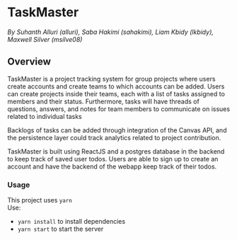 # TaskMaster
_By Suhanth Alluri (alluri), Saba Hakimi (sahakimi), Liam Kbidy (lkbidy), Maxwell Silver (msilve08)_  

## Overview
TaskMaster is a project tracking system for group projects where users create accounts and create teams to which accounts can be added. Users can create projects inside their teams, each with a list of tasks assigned to members and their status. Furthermore, tasks will have threads of questions, answers, and notes for team members to communicate on issues related to individual tasks

Backlogs of tasks can be added through integration of the Canvas API, and the persistence layer could track analytics related to project contribution.

TaskMaster is built using ReactJS and a postgres database in the backend to keep track of saved user todos. Users are able to sign up to create an account and have the backend of the webapp keep track of their todos.

### Usage
This project uses `yarn`  
Use:
- `yarn install` to install dependencies
- `yarn start` to start the server
